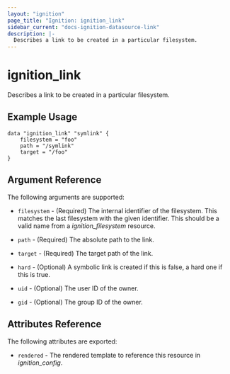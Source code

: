 ```yaml
---
layout: "ignition"
page_title: "Ignition: ignition_link"
sidebar_current: "docs-ignition-datasource-link"
description: |-
  Describes a link to be created in a particular filesystem.
---
```


# ignition\_link

Describes a link to be created in a particular filesystem.

## Example Usage

```hcl
data "ignition_link" "symlink" {
	filesystem = "foo"
	path = "/symlink"
    target = "/foo"
}
```

## Argument Reference

The following arguments are supported:

* `filesystem` - (Required) The internal identifier of the filesystem. This matches the last filesystem with the given identifier. This should be a valid name from a _ignition\_filesystem_ resource.

* `path` - (Required) The absolute path to the link.

* `target` - (Required) The target path of the link.

* `hard` - (Optional) A symbolic link is created if this is false, a hard one if this is true.

* `uid` - (Optional) The user ID of the owner.

* `gid` - (Optional) The group ID of the owner.

## Attributes Reference

The following attributes are exported:

* `rendered` - The rendered template to reference this resource in _ignition_config_.
